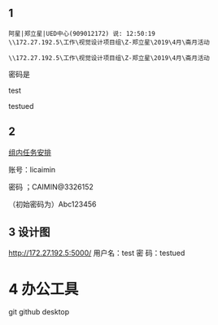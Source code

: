 ## 1

```
阿星|郑立星|UED中心(909012172‭)‬ 说: 12:50:19
\\172.27.192.5\工作\视觉设计项目组\Z-郑立星\2019\4月\斋月活动
```

```
\\172.27.192.5\工作\视觉设计项目组\Z-郑立星\2019\4月\斋月活动
```

密码是

test

testued

## 2

[组内任务安排](https://hago-dm-taskmanage.yy.com/)

账号：licaimin

密码 ；CAIMIN@3326152

（初始密码为）Abc123456

## 3 设计图

http://172.27.192.5:5000/ 用户名：test 密 码：testued 

# 4 办公工具

git github desktop

